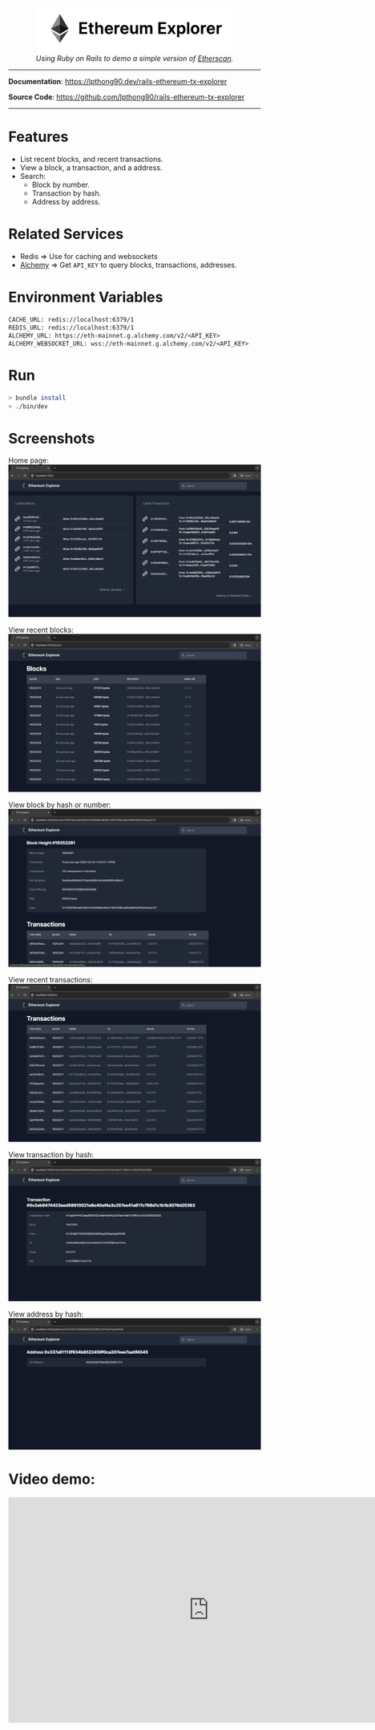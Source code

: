 
<p align="center">
  <a href="https://lpthong90.dev/rails-ethereum-tx-explorer/">
    <img src="/assets/images/image_2.png" alt="Rails Ethereum Explorer">
  </a>
  
  <br>
  <em>Using Ruby on Rails to demo a simple version of <a href="https://etherscan.io/" target="_blank">Etherscan</a>.</em>
</p>
<!--more-->

---

**Documentation**: <a href="https://lpthong90.dev/rails-ethereum-tx-explorer" target="_blank">https://lpthong90.dev/rails-ethereum-tx-explorer</a>

**Source  Code**: <a href="https://github.com/lpthong90/rails-ethereum-tx-explorer" target="_blank">https://github.com/lpthong90/rails-ethereum-tx-explorer</a>

---

# Features
- List recent blocks, and recent transactions.
- View a block, a transaction, and a address.
- Search:
  - Block by number.
  - Transaction by hash.
  - Address by address.

# Related Services
- Redis => Use for caching and websockets
- [Alchemy](https://www.alchemy.com/) => Get `API_KEY` to query blocks, transactions, addresses.

# Environment Variables
```
CACHE_URL: redis://localhost:6379/1
REDIS_URL: redis://localhost:6379/1
ALCHEMY_URL: https://eth-mainnet.g.alchemy.com/v2/<API_KEY>
ALCHEMY_WEBSOCKET_URL: wss://eth-mainnet.g.alchemy.com/v2/<API_KEY>
```

# Run
``` bash
> bundle install
> ./bin/dev
```

# Screenshots

Home page:
<img src="assets/images/screenshots/home.png" alt="Home">

View recent blocks:
<img src="assets/images/screenshots/blocks.png" alt="Blocks">

View block by hash or number:
<img src="assets/images/screenshots/block.png" alt="Block">

View recent transactions:
<img src="assets/images/screenshots/transactions.png" alt="Transactions">

View transaction by hash:
<img src="assets/images/screenshots/transaction.png" alt="Transaction">

View address by hash:
<img src="assets/images/screenshots/address.png" alt="Address">

# Video demo:

<p align="center">
    <iframe width="800" height="450" src="https://www.youtube.com/embed/si-zVREI_jw?si=9hBeEZqzt74KSXV9" title="YouTube video player" frameborder="0" allow="accelerometer; autoplay; clipboard-write; encrypted-media; gyroscope; picture-in-picture; web-share" allowfullscreen></iframe>
</p>
